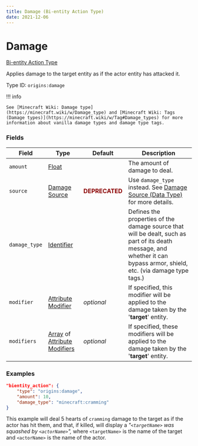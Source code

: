 ```yaml
---
title: Damage (Bi-entity Action Type)
date: 2021-12-06
---
```


# Damage

[Bi-entity Action Type](../bientity_action_types.md)

Applies damage to the target entity as if the actor entity has attacked it.

Type ID: `origins:damage`


!!! info

    See [Minecraft Wiki: Damage type](https://minecraft.wiki/w/Damage_type) and [Minecraft Wiki: Tags (Damage types)](https://minecraft.wiki/w/Tag#Damage_types) for more information about vanilla damage types and damage type tags.


### Fields

Field | Type | Default | Description
------|------|---------|------------
`amount` | [Float](../data_types/float.md) | | The amount of damage to deal.
`source` | [Damage Source](../data_types/damage_source.md) | <span style="color:darkred"><b>DEPRECATED</b></span> | Use `damage_type` instead. See [Damage Source (Data Type)](../data_types/damage_source.md) for more details.
`damage_type` | [Identifier](../data_types/identifier.md) | | Defines the properties of the damage source that will be dealt, such as part of its death message, and whether it can bypass armor, shield, etc. (via damage type tags.)
`modifier` | [Attribute Modifier](../data_types/attribute_modifier.md) | _optional_ | If specified, this modifier will be applied to the damage taken by the '**target**' entity.
`modifiers` | [Array](../data_types/array.md) of [Attribute Modifiers](../data_types/attribute_modifier.md) | _optional_ | If specified, these modifiers will be applied to the damage taken by the '**target**' entity.


### Examples

```json
"bientity_action": {
    "type": "origins:damage",
    "amount": 10,
    "damage_type": "minecraft:cramming"
}
```

This example will deal 5 hearts of `cramming` damage to the target as if the actor has hit them, and that, if killed, will display a *"`<targetName>` was squashed by `<actorName>`",* where `<targetName>` is the name of the target and `<actorName>` is the name of the actor.
